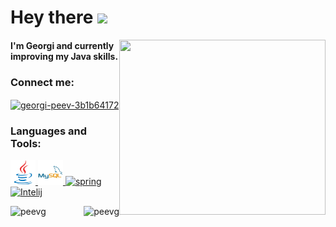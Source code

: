 <h1 align="start">Hey there <img src="https://media.giphy.com/media/hvRJCLFzcasrR4ia7z/giphy.gif" width="30px"/></h1>
<img src="https://mir-s3-cdn-cf.behance.net/project_modules/disp/6352cb28262707.5637231a2a4a7.gif"
          width="330"
          height="280"
          align="right"
             /> 
<h4 align="start">I'm Georgi and currently improving my Java skills.</h4>

 
   
<h3 align="left">Connect me:</h3>
<p align="left">
<a href="https://linkedin.com/in/georgi-peev-3b1b64172" target="blank"><img align="center" src="https://raw.githubusercontent.com/rahuldkjain/github-profile-readme-generator/master/src/images/icons/Social/linked-in-alt.svg" alt="georgi-peev-3b1b64172" height="30" width="40" /></a>
</p>

<h3 align="left">Languages and Tools:</h3>
<p align="left"> 
    <a href="https://www.java.com" target="_blank" rel="noreferrer"><img src="https://raw.githubusercontent.com/devicons/devicon/master/icons/java/java-original.svg" alt="java" width="40" height="40"/> </a> 
    <a href="https://www.mysql.com/" target="_blank" rel="noreferrer"> <img src="https://raw.githubusercontent.com/devicons/devicon/master/icons/mysql/mysql-original-wordmark.svg" alt="mysql" width="40" height="40"/> </a> 
    <a href="https://spring.io/" target="_blank" rel="noreferrer"> <img src="https://www.vectorlogo.zone/logos/springio/springio-icon.svg" alt="spring" width="40" height="40"/> </a>
    <a href="https://spring.io/" target="_blank" rel="noreferrer"> <img src="https://upload.wikimedia.org/wikipedia/commons/thumb/9/9c/IntelliJ_IDEA_Icon.svg/512px-IntelliJ_IDEA_Icon.svg.png?20200803071016title" alt="Intelij" width="40" height="40"/> </a>
</p>
<p align="bottom">
    <img  src="https://github-readme-streak-stats.herokuapp.com/?user=peevg&" alt="peevg" height="155" />
    <img align="right" src="https://github-readme-stats.vercel.app/api/top-langs?username=peevg&show_icons=true&locale=en&layout=compact" alt="peevg" height="155" />
</p>
    
   

<!---
